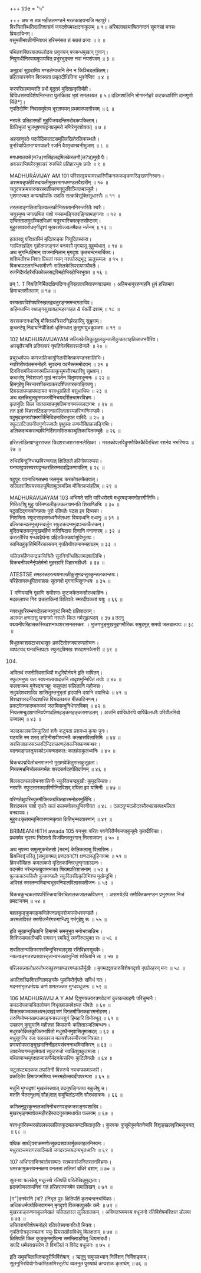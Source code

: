 +++
title = "५"

+++
अथ स तत्र महीतलमण्डने मरतकाहयभाजि महापुरे।  
विरचितस्थितिरप्रतिशासनं जगदशेपमरक्षदनाकुलम् ॥ १॥
अरिबलापहमाश्रितनन्दनं सुमनसां मनसः प्रियदायिनम्।  
वसुमतीमवतीर्णमिवापरं हरिममंसत तं सततं प्रजाः ॥ २ ॥  

पथितशक्तिरवातफलोदयः प्रगुणयन् पणबन्धमुखान् गुणान्।  
निपुणधीनिरपायमुपायवित् प्रभुरभुङ्क्त नवां नयसंपदम् ॥ ३ ॥  

अमुहृदां सुहृदामिव मण्डलेग्वजनि तेन न किञ्चिदलक्षितम्।  
प्रहितचारगणेन विवस्वता प्रसृतदीधितिना भुवनेप्विव ॥ ४ ॥  

करपरिग्रहमाचरति प्रभौ मृदुतरं मुदितप्रकृतिर्मही।  
विविधसस्यविशेषनिरन्तरा पुलकितव भृशं समलक्ष्यत ॥ ५॥
दढिमशालिनि भोगमनोहरे कटकधारिणि दानगुणो र्जिते*]।  
नृपतिदोष्णि निवासमुपेत्य भूरलघयत् प्रथमास्पदगौरवम् ॥ ६ ॥  

नरपतेः प्रतिहारमहीं मुहुर्विजयदन्तिमदोदकपकिलाम्।  
क्षितिभुजां भुजभूषणघट्टनप्रसृमरो मणिरेणुरशोषयत् ॥ ७ ॥  

अहरहनुपतेः पदपीठिकातटसमुल्लिखितेरलिकस्थलैः।  
पुनरिवार्पितभाग्यमयाक्षरै रजनि वैरमृचामवनीभुजाम् ॥ ८ ॥  

मगधमालवसे(म?७)णसिंहलद्रमिलकेरलगौ(ल?ड)मुखै पैः।  
अवसराप्तिपरैरनुवासरं रुरुधिरे प्रतिहारभुवः प्रयोः ॥ ९ ॥  

MADHURĀVIJAY AM
101
परिसरद्वयचामरधारिणीकनककङ्कणरिङ्खणनिस्वनः।  
अशमयन्नृपतेविरुदावलीमुखरमागधमण्डलवैखरीम् ॥ १० ॥   
चतुरचक्रमचारुसरस्वतीचरणनूपुरशिञ्जितमञ्जुलैः।  
भृशमरज्यत कम्पमहीपतिः सदसि सत्कविसूक्तिसुधारसैः ॥ ११ ॥  

तरलताङ्गलिताडितवल्लकीनिरतताननिरन्तरितैः स्वरैः।  
जगुरमुष्य जगत्प्रथितं यशो गमकभङ्गितरङ्गितमङ्गनाः ॥ १२ ॥   
उचिततालमुदञ्चितविभ्रमं चतुरचारिचमत्कृतसौष्टवम्।  
मुहुरसाववरोधमृगीदृशां मुखरसोज्ज्वलमैक्षत नर्तनम् ॥ १३ ॥  

हततरक्षु परिक्षतरिमं मृदितरङ्क नियूदितस्करा।  
ग्लपितखड्गि गृहीतमतङ्गजं बनमसौ मृगयासु मुहुर्व्यधात् ॥ १४ ॥   
अथ सुगन्धिहिमान् व्यजनानिलान् मृगदृशः कृतचन्दनचर्चिकाः।  
शशिमतीश्च निशाः प्रियतां नयन् नरपतेरुद्रभूद् ऋतुरूमलः ॥ १५ ॥   
विकचपाटलगन्धिसमीरणैः सलिलकेलिपरायणयौवतैः।  
रजनिदैर्घ्यहरैरधिकोल्लसद्रविमहोभिरहोभिरभूयत ॥ १६ ॥  

प्रन्
1.
T
नियतिनिर्मितदक्षिणदिग्वधूविरहतापनिवारणवाञ्छया ।
अहिमभानुरहन्यहनि ध्रुवं हरितमाप हिमाचलशीतलाम् ॥ १७ ॥  

परुषतापविशेषपरिस्खलद्रथतुरङ्गममन्दगताविव।  
अहिमधाम्नि रथाङ्गसुखावहामहरगाहत 4 र्यवतीं दशाम् ॥ १८ ॥  

सरसचन्दनधारिषु मौक्तिकत्रिसरनिर्झरहारिपु सुभ्रुवाम्।  
कुचतटेषु निदाघनिपीडितो धृतिमधात् कुसुमायुधकुञ्जरः ॥ १९ ॥  

102
MADHURAVIJAYAM
सलिलकेलिकुतूहलकुन्तलीकुचतटाहतिजातभयैरिव।  
अपसृतैरजनि प्रतिवासरं नृपतिगेहविहारसरोजलैः ॥ २० ॥  

प्रचुरधर्मपयः कणजालिकागुणितमौक्तिकमण्डनशालिभिः।  
नवशिरीषवंतसमनोहरैः सुवदना वदनैस्तममोदयन् ॥ २१ ॥   
दिनविरामविकस्वरमल्लिकाकुसुमसौरभहारिषु सुभ्रवाम्।  
कचभरेषु निवेशयतो मुखं नरपतेन वितृष्णमभून्मनः ॥ २२ ॥   
हिमगृहेषु निरन्तरशीकरप्रकरदर्शिततारकपङ्क्तिषु।  
दिवसतापमहापयदायत वरवधूसहितो वसुधाधिपः ॥ २३ ॥   
अथ दलन्निचुलद्रुममञ्जरीनिचयदर्शितचामरविभ्रमः।  
कृतनुतिः किल चातकयाचनृपतिमन्वगमज्जलदागमः ॥ २४ ॥   
तत इतो विहरत्तटिदङ्गनाललितलास्यहरिन्मणिमण्डपैः।  
पटुमृदङ्गरवोपमगर्जिनिबिडमाविरभूयत वारिदैः ॥ २५ ॥   
स्फुटतटित्तपनीयगुणोज्ज्वलैः पृथुपयः कणमौक्तिकसङ्गिभिः।  
अलिकदम्बकसच्छविनिर्दिशामसितकञ्चुलिकायितमम्बुदैः ॥ २६ ॥  

हरितलोहितपाण्डुरराजत त्रिदशराजशरासनलेखिका ।
मरतकोपलविद्रुममौक्तिकैर्विरचिता रशनेव नभरिश्रयः ॥ २७ ॥  

रुधिरबिन्दुनिभच्छविरन्वगात् क्षितितले हरिगोपपरम्परा।  
घनघरट्टपरस्परघट्टनक्षरतिरम्मदवह्निकणावलिम् ॥ २८ ॥  

पटुपुरः पवनाधिगतभ्रमा जलमुचः करकोपलकैतवात्।  
सलिलराशिपयस्सहचूषितामुदवमन्निव मौक्तिकसंहतिम् ॥ २९ ॥  

MADHURAVIJAYAM
103
अभिमते सति वारिधरोदये मधुरषड्जमनोहरगीतिभिः।  
गिरितटीषु मुहुः परिमण्डलीकृतकलापमनति शिखण्डिभिः ॥ ३० ॥   
पटुतटिद्गणकोणहताः पुरो रतिपतेः पटहा इव दिव्यका।  
निशमिताः स्फुटसाहसमध्वगैर्जलधरा वियदध्वनि दध्वनुः ॥ ३१ ॥   
दलितकन्दलमुच्छृसदर्जुन स्फुटकदम्बमुदाञ्चतकैतकम्।  
मुदितचातकमुन्मुखबर्हिणं कतिचिदास दिनानि वनान्तरम् ॥ ३२ ॥   
करतलैरिव गन्धवहैर्घनाः प्रहितकैतकपांसुविभूतयः।  
स्तनितहुंकृतिमिर्निरकासयन् नृपतियौवतमानमहाग्रहम् ॥ ३३ ॥  

चलितबर्हिणचन्द्रक्रचित्रितैः सुरनिगन्धिशिलामदशालिभिः।  
विकचनीपवनैर्नृपतेर्मनो मुहरहारि विहारमहीधरैः ॥ ३४ ॥  

ATESTSE
तमहरन्नहरत्ययमालतीकुसुमदन्तुरकुन्तलकान्तयः।  
परिहेतागरुधूपितवाससः सुतनवो मृगनाभिसुगन्धयः ॥ ३५ ॥  

T
मणिमयानि गृहाणि समीरणाः कुटजकैतकसौरभवाहिनः।  
मदकलाश्च गिरः प्रचलाकिनां क्षितिपतेः स्मरदीपकतां ययुः ॥ ६६ ॥  

नववधूपरिरम्भणदोहलान्यनुपदं निनदैः प्रतिपादयन्।  
अलभत क्षणदासु घनागमो नरपतेः किल नर्मसुहृत्पदम् ॥ ३७॥
तदनु पद्मवनीपरिहासकस्त्रिदशनाथशरासनतस्करः ।
भुजगभुङ्मुखमुद्रणमौरिकः समुदमूत् समयो जलदात्ययः ॥ ३८ ॥  

विधुतकाशसटाभरभासुरः प्रकटितोरुजपारुणलोचनः।  
व्यघटयद् घनदन्तिघटाः स्फुरद्रविमखः शरदागमकेसरी ॥ ३९ ॥  

104.

अवितथं रजनीदिवसाधिपौ मधुरिपोर्नयने इति भाषितम्।  
स्फुटममुष्य यतः स्वपनात्ययादजनि तादृशमुन्मिपितं तयोः ॥ ४० ॥   
कलशजम्य मुनेस्दयाजहुः कलुपतां सलिलानि महौजसः।  
सदुपदेशवशादिव शासितुस्तनुभृतां हृदयानि दयानि दयानिधेः ॥ ४१ ॥   
विशदशारदनीरदशारितं वियदलक्ष्यत बीततटिनणम्।  
प्रकटफेनकदम्बककरं जलमिवाम्बुनिधेगतविमम् ॥ ४२ ॥   
नियतमम्बुदशाणनिवर्पणादतिमहङ्कमहङ्करमण्डलम् ।
अजनि वर्षविधोरपि वार्षिकैलधरैः परिवौलमिवो उज्वलम् ॥ ४३ ॥  

जलदकालकलिम्फुरितां शनैः कटुपता प्रशमध्य कृयाः पुनः।  
घठयति स्म शरत् तटिनीसवीरुपनतैः कलहसविलासिमिः ॥ ४४ ॥   
सरसिजाकरसञ्चरदिन्दिराचरणहंसकनिक्कणमन्थरः।  
मदनमङ्गलतूयरकोऽभवन्मदकल: कलहंसकुलध्वनिः ॥ ४५ ॥  

विकचपद्मविलोचनमात्मनो मुखमवेक्षितुमात्तकुतूहला।  
नियतमभ्रनिचोलकगर्भतः शरदकर्षदहर्पतिदर्पणम् ॥ ४६ ॥  

विलसदत्पललोचनशालिनीः स्फुरितचन्द्रमुखी: कुमुदस्मिताः।  
नरपतिः स्फुटतारकहारिणीनिरविशद् दयिता इव यामिनीः ॥ ४७ ॥  

परिणतेक्षुपरिच्युतमौक्तिकग्रथितहारमनोहरमूर्तिभिः।  
विशदमस्य यशो नृपतेः कलं कलमगोपवधूभिरगीयत ॥ ४८ ।
दलदयुग्मदलोदरसौरभप्रसरपक्ष्मलिता वनवायवः।  
मुहुरधःकृतयन्तृनिवारणानकृषत क्षितिभृन्मदवारणान् ॥ ४९ ॥  

BRIMEANIHITH awada
105
वनभुवः परितः पवनेरितैर्नवजपाकुसुमैः कृतदीपिकाः।  
प्रथममेव नृपस्य निदेशतो विजयिनस्तुरगान् निरराजयन् ॥ ५० ॥  

अथ नृपस्य समुत्सुकचेतसो [मदन] केलिकलासु विलासिनः।  
प्रियमिवा[चरितु ]समुपागमत् प्रणदयन(?) क्षणदास्तुहिनागमः ॥ ५१ ॥   
हिमभरैर्विहतः कमलाकरो मृदितकान्तिरभून्मृगलाञ्छनः।  
वदनमेव नरेन्द्रनतब्रुवामभजत श्रियमप्रतिशासनाम् ॥ ५२ ॥   
पुलककञ्चकितैः कुचमण्डलैः स्फुरितसीत्कृतिभिश्च मुखेन्दुभिः।  
अविरतं स्मरतन्त्रमिवान्वभूदवनिपालविलासवतीजनः ॥ ५३ ॥  

विकचकुन्दकलापपरिस्क्रियाविरचितालकजालकविभ्रमम् ।
असमयेऽपि समौक्तिकमण्डन प्रभुरमस्त निजं प्रमदाजनम् ॥ ५४ ॥  

बहलकुङ्कुमपङ्कविलेपनप्रसृमरोप्मपयोधरमण्डलैः।  
अरमताविरतं रमणीजनैरंगरुगान्धिषु गर्भगृहेषु सः ॥ ५५ ॥  

इति सुखान्युचितानि हिमागमे समनुभूय मनोभवसन्निभः।  
शिशिरयामवतीप्वपि रागवान् रमयितुं रमणीरुदयुक्त सः ॥ ५६ ॥  

शबलितान्यलिकागरुबिन्दुभिश्चलदृशा रतिविभ्रमसूचकैः।  
नवलवङ्गतरुप्रसवास्तृतान्यभजतानुनिशं शयितानि सः ॥ ५७ ॥  

परिलसन्नवलोध्ररजोभरच्छुरणपाण्डरगण्डतलैर्मुखैः ।
मृगमदद्ववचारुविशेषगदृशो नृपतेरहरन् मनः ॥ ५८ ॥  

अपदिशञ्छिशिरानिलमङ्गकैः पुलकितैर्नृपतेः सविधं गतः।  
मदनसंभृतधर्मपयः कर्ण शमलज्जत मुग्धवधूजनः ॥ ५९ ॥  

106
MADHURAVIJ A Y AM द्विगुणयन्नवरत्रणवेदनां कुतकचग्रहणैः परिचुम्बनैः।  
कपठरोपकपायितलोचन निभृतहासमवेक्ष्यत यौवतेः ॥ ६० ॥   
विकलकञ्चकलक्ष्यन(वख)त्रणं विगतमौक्तिकहारमनोहरम्।  
तरुणिमोप्मनखम्पचमङ्गनास्तनयुगं हिमहारि विमोरभूत् ॥ ६१ ॥   
उपहरन् कुसुमानि महीरुहां किसलयैः कलिताञ्जलिबन्धनः।  
मधुरकोकिलकूजितभाषितो मधुरथैनमुपासितुमासदत् ॥ ६२ ॥   
मधुसुगन्धि रजः सहकारज मलयशैलसमीरणमान्त्रिकाः।  
प्रणयरोपपराङ्मुखमानिनीहृदयसंवननाथमिवाकिरन् ॥ ६३ ॥   
उपवनेप्वगमन्नुपमेयतां स्फुटरुचो नवकिंशुक्कुटमलाः।  
मथितपान्थमृगक्षतजारूणैर्मदनकेसरिणः कुटिलैनखैः ॥ ६४ ॥  

चटुलपट्यदकज लपातिनी विरुरुचे नवचम्पकमञ्जरी।  
प्रकटितेव हिमापगमश्रिया स्मरमहोत्सवदीपपरम्परा ॥ ६५ ॥  

मधुनि मुग्धदृशां मुखसंस्तवात् तदनुषङ्गितया बकुलेषु च।  
मरुति चैतदनुक्षण[सौह]दात् समुचितोऽजनि सौरभसक्रमः ॥ ६६ ॥  

कणितनूपुरकुन्तलकामिनीचरणपङ्कजसङ्गवशादिव।  
मुखरभृङ्गमशोकमहीरुहैस्तदनुरूपमधार्यत पल्लवम् ॥ ६७ ॥  

वरवधूपरिरम्भरसोल्लसल्ललितकुटमलकण्टकिताकृतिः। कुरवकः कुसुमेपुमचेतनेप्वपि विशृङ्खलवृत्तिमसूचयत् ॥ ६८ ॥  

पथिक सार्थ]पराक्रमणोत्सुकप्रसवकार्मुककाहलनिस्वनः।  
मधुरपञ्चमरागरसाञ्चितो जगदरञ्जयदन्यभृतध्वनिः ॥ ६९ ॥  


107
अधिगताभिनवार्तवसम्पदः स्तबकसंजनितस्तनविभ्रमाः।  
भ्रमरकामुकसंवननक्षमा वनलता ललितां दधिरे दशाम् ॥ ७० ॥  

सुतनवः फलकेषु मधूत्सवे रतिपतिं परिलेखितुमुद्यताः।  
हृदयगोचरतामनिशं गतं हरिहरात्मजमेव समालिखन् ॥ ७१ ॥  

[म"]दनवेरनि (भां? )निभृत पुरः क्षितिपतिं कृतचन्दनचर्चिकाः।  
अधिकधर्मपयोकिरवागमन् मृगदृशो विकसत्पुलकैः करैः ॥ ७२ ॥   
मुखरकङ्कणमाकुलमेखलं चलितहारल लुलितालकम् ।
अविगतश्रममस्य वधूजनो रतिविशेषमशिक्षत डोलया ॥ ७३ ॥   
उचितरागविशेषमनोहरे रतिपतेस्पगानविधौ स्त्रियः।  
नृपतिगोत्रकृतम्बलना ययुः प्रियसखीसविधेषु विलक्षताम् ॥ ७४ ॥   
क्षितिपतिं किल कुङ्कुममुष्टिना समभिताडयितु धियमादधौ।  
सपदि धर्मपयःप्रसरेण ते विगलितं न विवेद वधूजनः ॥ ७५ ॥  

इति समुपचिताभिश्चातुरीभिर्विशेषान् ।
ऋतुषु समुपलभ्यान् निर्विशन् निर्विशङ्कम्।  
सुतनुभिरवियोगोत्कण्ठितामिस्तृतीयं
व्यतनुत पुरुषार्थ कम्पराजः कृतार्थम् ॥ ७६ ॥  
